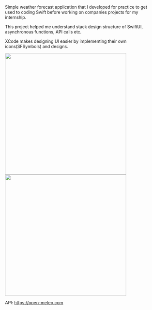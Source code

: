 Simple weather forecast application that I developed for practice to get used to coding Swift before working on companies projects for my internship.

This project helped me understand stack design structure of SwiftUI, asynchronous functions, API calls etc.

XCode makes designing UI easier by implementing their own icons(SFSymbols) and designs.

<img src="https://github.com/celal2344/iOS_Weather_App/assets/69896844/991ee13f-d48c-4174-b06f-962e5b70b6e6" height="400">
<img src="https://github.com/celal2344/iOS_Weather_App/assets/69896844/9fb3605f-72f6-486e-957a-567d359b77be" height="400">


API: https://open-meteo.com

